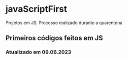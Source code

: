  # javaScriptFirst

Projetos em JS.
Processo realizado durante a quarentena             
          
## Primeiros códigos feitos em JS      
### Atualizado em 09.06.2023 

